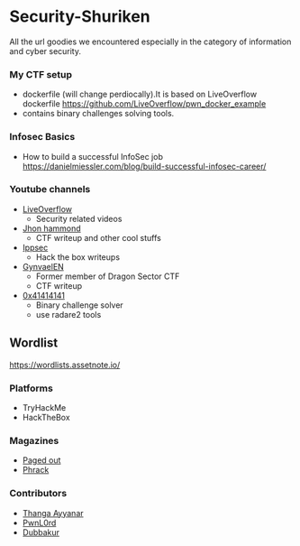 # Security-Shuriken

All the url goodies we encountered especially in the category of information and cyber security.

### My CTF setup
- dockerfile (will change perdiocally).It is based on LiveOverflow dockerfile https://github.com/LiveOverflow/pwn_docker_example 
- contains binary challenges solving tools.

### Infosec Basics
- How to build a successful InfoSec job https://danielmiessler.com/blog/build-successful-infosec-career/

### Youtube channels

- [LiveOverflow](https://www.youtube.com/LiveOverflowCTF)
  * Security related videos
- [Jhon hammond](https://www.youtube.com/user/RootOfTheNull)
  * CTF writeup and other cool stuffs
- [Ippsec](https://www.youtube.com/channel/UCa6eh7gCkpPo5XXUDfygQQA)
  * Hack the box writeups
 - [GynvaelEN](https://www.youtube.com/user/GynvaelEN)
   * Former member of Dragon Sector CTF 
   * CTF writeup
 - [0x41414141](https://www.youtube.com/channel/UCPqes566OZ3G_fjxL6BngRQ)
   * Binary challenge solver
   * use radare2 tools

## Wordlist
https://wordlists.assetnote.io/

### Platforms
- TryHackMe
- HackTheBox

### Magazines

- [Paged out](https://pagedout.institute)
- [Phrack](http://phrack.org/issues/69/1.html)

### Contributors

- [Thanga Ayyanar](https://thangaayyanar.blogspot.com)
- [PwnL0rd](https://twitter.com/PwnL0rd)
- [Dubbakur](https://twitter.com/Vignesh_0207)
